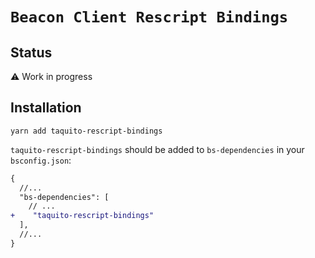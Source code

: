 # `Beacon Client Rescript Bindings`

## Status

⚠️ Work in progress

## Installation

```console
yarn add taquito-rescript-bindings
```

`taquito-rescript-bindings` should be added to `bs-dependencies` in your
`bsconfig.json`:

```diff
{
  //...
  "bs-dependencies": [
    // ...
+    "taquito-rescript-bindings"
  ],
  //...
}
```
